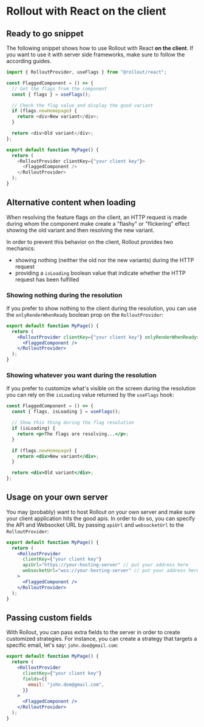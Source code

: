 # Rollout with React on the client

## Ready to go snippet

The following snippet shows how to use Rollout with React **on the client**. If you want to use it with server side frameworks, make sure to follow the according guides.

```js
import { RolloutProvider, useFlags } from "@rollout/react";

const FlaggedComponent = () => {
  // Get the flags from the component
  const { flags } = useFlags();

  // Check the flag value and display the good variant
  if (flags.newHomepage) {
    return <div>New variant</div>;
  }

  return <div>Old variant</div>;
};

export default function MyPage() {
  return (
    <RolloutProvider clientKey={"your client key"}>
      <FlaggedComponent />
    </RolloutProvider>
  );
}
```

## Alternative content when loading

When resolving the feature flags on the client, an HTTP request is made during whom the component make create a "flashy" or "flickering" effect showing the old variant and then resolving the new variant.

In order to prevent this behavior on the client, Rollout provides two mechanics:

- showing nothing (neither the old nor the new variants) during the HTTP request
- providing a `isLoading` boolean value that indicate whether the HTTP request has been fulfilled

### Showing nothing during the resolution

If you prefer to show nothing to the client during the resolution, you can use the `onlyRenderWhenReady` boolean prop on the `RolloutProvider`:

```jsx
export default function MyPage() {
  return (
    <RolloutProvider clientKey={"your client key"} onlyRenderWhenReady>
      <FlaggedComponent />
    </RolloutProvider>
  );
}
```

### Showing whatever you want during the resolution

If you prefer to customize what's visible on the screen during the resolution you can rely on the `isLoading` value returned by the `useFlags` hook:

```jsx
const FlaggedComponent = () => {
  const { flags, isLoading } = useFlags();

  // Show this thing during the flag resolution
  if (isLoading) {
    return <p>The flags are resolving...</p>;
  }

  if (flags.newHomepage) {
    return <div>New variant</div>;
  }

  return <div>Old variant</div>;
};
```

## Usage on your own server

You may (probably) want to host Rollout on your own server and make sure your client application hits the good apis. In order to do so, you can specify the API and Websocket URL by passing `apiUrl` and `websocketUrl` to the `RolloutProvider`:

```jsx
export default function MyPage() {
  return (
    <RolloutProvider
      clientKey={"your client key"}
      apiUrl="https://your-hosting-server" // put your address here
      websocketUrl="wss://your-hosting-server" // put your address here
    >
      <FlaggedComponent />
    </RolloutProvider>
  );
}
```

## Passing custom fields

With Rollout, you can pass extra fields to the server in order to create customized strategies. For instance, you can create a strategy that targets a specific email, let's say: `john.doe@gmail.com`:

```jsx
export default function MyPage() {
  return (
    <RolloutProvider
      clientKey={"your client key"}
      fields={{
        email: "john.doe@gmail.com",
      }}
    >
      <FlaggedComponent />
    </RolloutProvider>
  );
}
```
